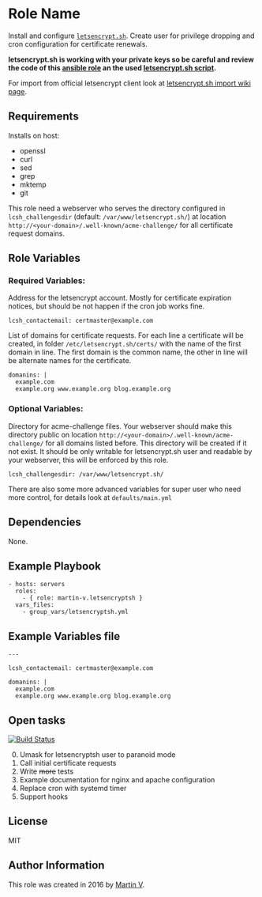 Role Name
=========

Install and configure
[`letsencrypt.sh`](https://github.com/lukas2511/letsencrypt.sh).
Create user for privilege dropping and cron configuration for certificate
renewals.


**letsencrypt.sh is working with your private keys so be careful and review
the code of this [ansible role](https://github.com/martin-v/ansible-letsencryptsh)
an the used [letsencrypt.sh script](https://github.com/lukas2511/letsencrypt.sh/blob/2099c77fee3e7a15c5cea93063248af4569bf8de/letsencrypt.sh).**


For import from official letsencrypt client look at [letsencrypt.sh import wiki page](https://github.com/lukas2511/letsencrypt.sh/wiki/Import-from-official-letsencrypt-client).


Requirements
------------

Installs on host:
  - openssl
  - curl
  - sed
  - grep
  - mktemp
  - git

This role need a webserver who serves the directory configured in `lcsh_challengesdir`
(default: `/var/www/letsencrypt.sh/`) at location
`http://<your-domain>/.well-known/acme-challenge/` for all certificate
request domains.


Role Variables
--------------

### Required Variables:

Address for the letsencrypt account. Mostly for certificate expiration notices,
but should be not happen if the cron job works fine.

    lcsh_contactemail: certmaster@example.com

List of domains for certificate requests. For each line a certificate will
be created, in folder `/etc/letsencrypt.sh/certs/` with the name of the first
domain in line. The first domain is the common name, the other in line will
be alternate names for the certificate.

    domanins: |
      example.com
      example.org www.example.org blog.example.org


### Optional Variables:

Directory for acme-challenge files. Your webserver should make this directory
public on location `http://<your-domain>/.well-known/acme-challenge/` for all domains listed
before. This directory will be created if it not exist. It should be only
writable for letsencrypt.sh user and readable by your webserver, this will
be enforced by this role.

    lcsh_challengesdir: /var/www/letsencrypt.sh/


There are also some more advanced variables for super user who need more control,
for details look at `defaults/main.yml`


Dependencies
------------

None.


Example Playbook
----------------

    - hosts: servers
      roles:
        - { role: martin-v.letsencryptsh }
      vars_files:
        - group_vars/letsencryptsh.yml

Example Variables file
----------------------

    ---

    lcsh_contactemail: certmaster@example.com

    domanins: |
      example.com
      example.org www.example.org blog.example.org


Open tasks
----------

[![Build Status](https://travis-ci.org/martin-v/ansible-letsencryptsh.svg?branch=master)](https://travis-ci.org/martin-v/ansible-letsencryptsh)

0. Umask for letsencryptsh user to paranoid mode
0. Call initial certificate requests
0. Write <del>more</del> tests
0. Example documentation for nginx and apache configuration
0. Replace cron with systemd timer
0. Support hooks


License
-------

MIT

Author Information
------------------

This role was created in 2016 by [Martin V](https://github.com/martin-v).
